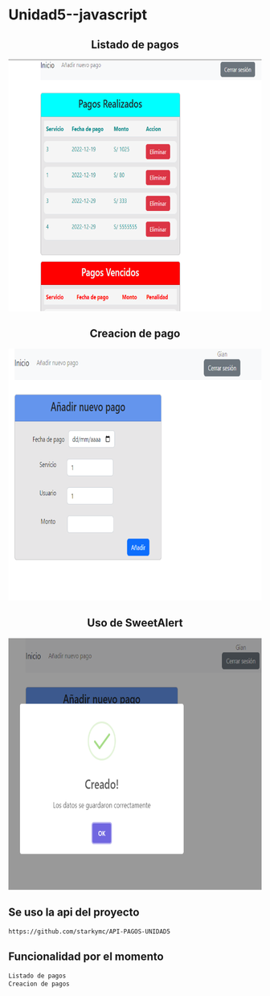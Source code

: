 # Unidad5--javascript

<div align="center">
<h2>Listado de pagos</h2>
<img aling="center" width="800" height="500" src="index.png" />


<h2>Creacion de pago</h2>
<img aling="center" width="800" height="500" src="crearpago.png" />


<h2>Uso de SweetAlert</h2>
<img aling="center" width="700" height="500" src="sweetalert.png" />

</div>


## Se uso la api del proyecto 
    https://github.com/starkymc/API-PAGOS-UNIDAD5
    
## Funcionalidad por el momento
    Listado de pagos
    Creacion de pagos
